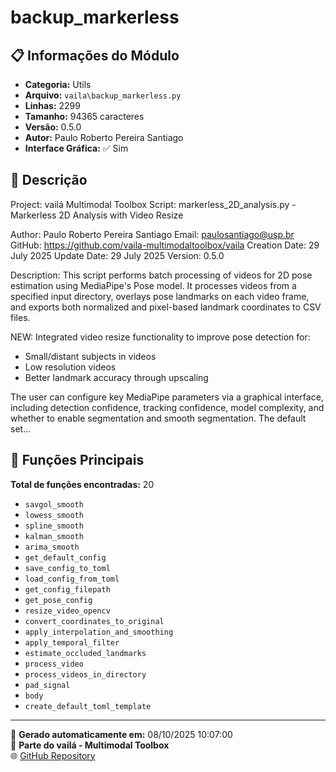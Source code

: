 # backup_markerless

## 📋 Informações do Módulo

- **Categoria:** Utils
- **Arquivo:** `vaila\backup_markerless.py`
- **Linhas:** 2299
- **Tamanho:** 94365 caracteres
- **Versão:** 0.5.0
- **Autor:** Paulo Roberto Pereira Santiago
- **Interface Gráfica:** ✅ Sim

## 📖 Descrição


Project: vailá Multimodal Toolbox
Script: markerless_2D_analysis.py - Markerless 2D Analysis with Video Resize

Author: Paulo Roberto Pereira Santiago
Email: paulosantiago@usp.br
GitHub: https://github.com/vaila-multimodaltoolbox/vaila
Creation Date: 29 July 2025
Update Date: 29 July 2025
Version: 0.5.0

Description:
This script performs batch processing of videos for 2D pose estimation using
MediaPipe's Pose model. It processes videos from a specified input directory,
overlays pose landmarks on each video frame, and exports both normalized and
pixel-based landmark coordinates to CSV files.

NEW: Integrated video resize functionality to improve pose detection for:
- Small/distant subjects in videos
- Low resolution videos
- Better landmark accuracy through upscaling

The user can configure key MediaPipe parameters via a graphical interface,
including detection confidence, tracking confidence, model complexity, and
whether to enable segmentation and smooth segmentation. The default set...

## 🔧 Funções Principais

**Total de funções encontradas:** 20

- `savgol_smooth`
- `lowess_smooth`
- `spline_smooth`
- `kalman_smooth`
- `arima_smooth`
- `get_default_config`
- `save_config_to_toml`
- `load_config_from_toml`
- `get_config_filepath`
- `get_pose_config`
- `resize_video_opencv`
- `convert_coordinates_to_original`
- `apply_interpolation_and_smoothing`
- `apply_temporal_filter`
- `estimate_occluded_landmarks`
- `process_video`
- `process_videos_in_directory`
- `pad_signal`
- `body`
- `create_default_toml_template`




---

📅 **Gerado automaticamente em:** 08/10/2025 10:07:00  
🔗 **Parte do vailá - Multimodal Toolbox**  
🌐 [GitHub Repository](https://github.com/vaila-multimodaltoolbox/vaila)
